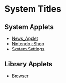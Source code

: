 # System Titles

## System Applets

  - [News\_Applet](News%20Applet.md "wikilink")
  - [Nintendo eShop](Internet%20Browser.md "wikilink")
  - [System Settings](System%20Settings.md "wikilink")

## Library Applets

  - [Browser](Internet%20Browser.md "wikilink")
